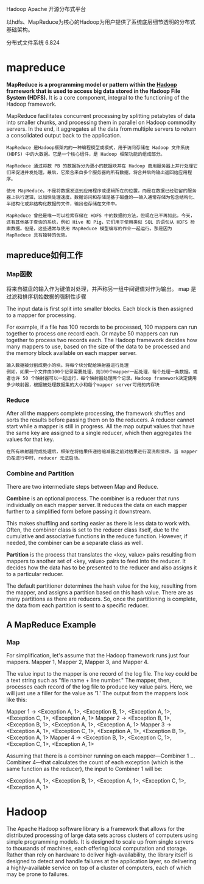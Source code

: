 Hadoop Apache 开源分布式平台

以hdfs、MapReduce为核心的Hadoop为用户提供了系统底层细节透明的分布式基础架构。

分布式文件系统 6.824



# mapreduce

**MapReduce is a programming model or pattern within the** [**Hadoop**](http://hadoop.apache.org/) **framework that is used to access big data stored in the Hadoop File System (HDFS).** It is a core component, integral to the functioning of the Hadoop framework.

MapReduce facilitates concurrent processing by splitting petabytes of data into smaller chunks, and processing them in parallel on Hadoop commodity servers. In the end, it aggregates all the data from multiple servers to return a consolidated output back to the application.

```
MapReduce 是Hadoop框架内的一种编程模型或模式，用于访问存储在 Hadoop 文件系统 (HDFS) 中的大数据。它是一个核心组件，是 Hadoop 框架功能的组成部分。

MapReduce 通过将数 PB 的数据拆分为更小的数据块并在 Hadoop 商用服务器上并行处理它们来促进并发处理。最后，它聚合来自多个服务器的所有数据，将合并后的输出返回给应用程序。
```



```
使用 MapReduce，不是将数据发送到应用程序或逻辑所在的位置，而是在数据已经驻留的服务器上执行逻辑，以加快处理速度。数据访问和存储是基于磁盘的——输入通常存储为包含结构化、半结构化或非结构化数据的文件，输出也存储在文件中。

MapReduce 曾经是唯一可以检索存储在 HDFS 中的数据的方法，但现在已不再如此。今天，还有其他基于查询的系统，例如 Hive 和 Pig，它们用于使用类似 SQL 的语句从 HDFS 检索数据。但是，这些通常与使用 MapReduce 模型编写的作业一起运行。那是因为 MapReduce 具有独特的优势。
```



## mapreduce如何工作

### Map函数

将来自磁盘的输入作为键值对处理，并声称另一组中间键值对作为输出。 map 是过滤和排序初始数据的强制性步骤

The input data is first split into smaller blocks. Each block is then assigned to a mapper for processing.

For example, if a file has 100 records to be processed, 100 mappers can run together to process one record each. Or maybe 50 mappers can run together to process two records each. The Hadoop framework decides how many mappers to use, based on the size of the data to be processed and the memory block available on each mapper server.

```
输入数据被分割成更小的块。将每个块分配给映射器进行处理
例如，如果一个文件由100个记录需要处理，则100个mapper一起处理，每个处理一条数据。或者也许 50 个映射器可以一起运行，每个映射器处理两个记录。Hadoop framework决定使用多少映射器，根据被处理数据集的大小和每个mapper server可用的内存块
```



### Reduce

After all the mappers complete processing, the framework shuffles and sorts the results before passing them on to the reducers. A reducer cannot start while a mapper is still in progress. All the map output values that have the same key are assigned to a single reducer, which then aggregates the values for that key.

```
在所有映射器完成处理后，框架在将结果传递给缩减器之前对结果进行混洗和排序。当 mapper 仍在进行中时，reducer 无法启动。
```



### Combine and Partition

There are two intermediate steps between Map and Reduce.

**Combine** is an optional process. The combiner is a reducer that runs individually on each mapper server. It reduces the data on each mapper further to a simplified form before passing it downstream.

This makes shuffling and sorting easier as there is less data to work with. Often, the combiner class is set to the reducer class itself, due to the cumulative and associative functions in the reduce function. However, if needed, the combiner can be a separate class as well.

**Partition** is the process that translates the <key, value> pairs resulting from mappers to another set of <key, value> pairs to feed into the reducer. It decides how the data has to be presented to the reducer and also assigns it to a particular reducer.

The default partitioner determines the hash value for the key, resulting from the mapper, and assigns a partition based on this hash value. There are as many partitions as there are reducers. So, once the partitioning is complete, the data from each partition is sent to a specific reducer.



## A MapReduce Example



### Map

For simplification, let's assume that the Hadoop framework runs just four mappers. Mapper 1, Mapper 2, Mapper 3, and Mapper 4.

The value input to the mapper is one record of the log file. The key could be a text string such as "file name + line number." The mapper, then, processes each record of the log file to produce key value pairs. Here, we will just use a filler for the value as '1.' The output from the mappers look like this:

Mapper 1 -> <Exception A, 1>, <Exception B, 1>, <Exception A, 1>, <Exception C, 1>, <Exception A, 1>
Mapper 2 -> <Exception B, 1>, <Exception B, 1>, <Exception A, 1>, <Exception A, 1>
Mapper 3 -> <Exception A, 1>, <Exception C, 1>, <Exception A, 1>, <Exception B, 1>, <Exception A, 1>
Mapper 4 -> <Exception B, 1>, <Exception C, 1>, <Exception C, 1>, <Exception A, 1>

Assuming that there is a combiner running on each mapper—Combiner 1 … Combiner 4—that calculates the count of each exception (which is the same function as the reducer), the input to Combiner 1 will be:

<Exception A, 1>, <Exception B, 1>, <Exception A, 1>, <Exception C, 1>, <Exception A, 1>











# Hadoop

The Apache Hadoop software library is a framework that allows for the distributed processing of large data sets across clusters of computers using simple programming models. It is designed to scale up from single servers to thousands of machines, each offering local computation and storage. Rather than rely on hardware to deliver high-availability, the library itself is designed to detect and handle failures at the application layer, so delivering a highly-available service on top of a cluster of computers, each of which may be prone to failures.